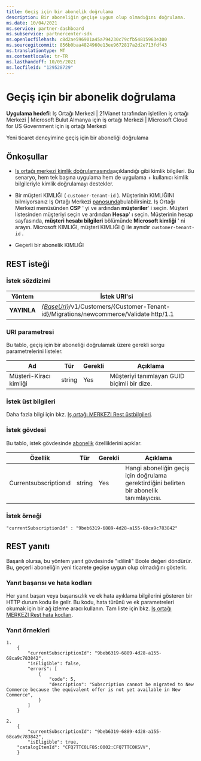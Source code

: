 ```yaml
---
title: Geçiş için bir abonelik doğrulama
description: Bir aboneliğin geçişe uygun olup olmadığını doğrulama.
ms.date: 10/04/2021
ms.service: partner-dashboard
ms.subservice: partnercenter-sdk
ms.openlocfilehash: c8d2ae596901a45a794230c79cfb54815963e300
ms.sourcegitcommit: 856b0baa4824960e13ee9672817a2d2e713fdf43
ms.translationtype: MT
ms.contentlocale: tr-TR
ms.lasthandoff: 10/05/2021
ms.locfileid: "129528729"
---
```

# <a name="validate-a-subscription-for-migration"></a>Geçiş için bir abonelik doğrulama

**Uygulama hedefi**: Iş Ortağı Merkezi | 21Vianet tarafından işletilen iş ortağı Merkezi | Microsoft Bulut Almanya için iş ortağı Merkezi | Microsoft Cloud for US Government için iş ortağı Merkezi

Yeni ticaret deneyimine geçiş için bir aboneliği doğrulama

## <a name="prerequisites"></a>Önkoşullar

- [Iş ortağı merkezi kimlik doğrulamasında](partner-center-authentication.md)açıklandığı gibi kimlik bilgileri. Bu senaryo, hem tek başına uygulama hem de uygulama + kullanıcı kimlik bilgileriyle kimlik doğrulamayı destekler.

- Bir müşteri KIMLIĞI ( `customer-tenant-id` ). Müşterinin KIMLIĞINI bilmiyorsanız Iş Ortağı Merkezi [panosunda](https://partner.microsoft.com/dashboard)bulabilirsiniz. Iş Ortağı Merkezi menüsünden **CSP** ' yi ve ardından **müşteriler**' i seçin. Müşteri listesinden müşteriyi seçin ve ardından **Hesap**' ı seçin. Müşterinin hesap sayfasında, **müşteri hesabı bilgileri** bölümünde **Microsoft kimliği** ' ni arayın. Microsoft KIMLIĞI, müşteri KIMLIĞI () ile aynıdır `customer-tenant-id` .

- Geçerli bir abonelik KIMLIĞI

## <a name="rest-request"></a>REST isteği

### <a name="request-syntax"></a>İstek sözdizimi

| Yöntem  | İstek URI'si                                                                                                            |
|---------|------------------------------------------------------------------------------------------------------------------------|
|**YAYINLA** | [*{BaseUrl}*](partner-center-rest-urls.md)/v1/Customers/{Customer-Tenant-id}/Migrations/newcommerce/Validate http/1.1  |

### <a name="uri-parameter"></a>URI parametresi

Bu tablo, geçiş için bir aboneliği doğrulamak üzere gerekli sorgu parametrelerini listeler.

| Ad               | Tür   | Gerekli | Açıklama                                           |
|--------------------|--------|----------|-------------------------------------------------------|
| Müşteri-Kiracı kimliği | string | Yes      | Müşteriyi tanımlayan GUID biçimli bir dize. |

### <a name="request-headers"></a>İstek üst bilgileri

Daha fazla bilgi için bkz. [Iş ortağı MERKEZI Rest üstbilgileri](headers.md).

### <a name="request-body"></a>İstek gövdesi

Bu tablo, istek gövdesinde [abonelik](subscription-resources.md) özelliklerini açıklar.

| Özellik              | Tür             | Gerekli        | Açıklama |
|-----------------------|------------------|-----------------|-----------------------------------------------------------------------------------------------------------|
| Currentsubscriptionıd | string           | Yes             | Hangi aboneliğin geçiş için doğrulama gerektirdiğini belirten bir abonelik tanımlayıcısı.            |

### <a name="request-example"></a>İstek örneği

```http
"currentSubscriptionId" : "9beb6319-6889-4d28-a155-68ca9c783842"
```

## <a name="rest-response"></a>REST yanıtı

Başarılı olursa, bu yöntem yanıt gövdesinde "ıdilinli" Boole değeri döndürür. Bu, geçerli aboneliğin yeni ticarete geçişe uygun olup olmadığını gösterir.

### <a name="response-success-and-error-codes"></a>Yanıt başarısı ve hata kodları

Her yanıt başarı veya başarısızlık ve ek hata ayıklama bilgilerini gösteren bir HTTP durum kodu ile gelir. Bu kodu, hata türünü ve ek parametreleri okumak için bir ağ izleme aracı kullanın. Tam liste için bkz. [Iş ortağı MERKEZI Rest hata kodları](error-codes.md).

### <a name="response-examples"></a>Yanıt örnekleri

```http
1. 
    {
        "currentSubscriptionId": "9beb6319-6889-4d28-a155-68ca9c783842",
        "isEligible": false,
        "errors": [
            {
                "code": 5,
                "description": "Subscription cannot be migrated to New Commerce because the equivalent offer is not yet available in New Commerce",
            }
        ]
    }

2. 
    {
        "currentSubscriptionId": "9beb6319-6889-4d28-a155-68ca9c783842",
        "isEligible": true,
    "catalogItemId": "CFQ7TTC0LF8S:0002:CFQ7TTC0KSVV",
    }
```
